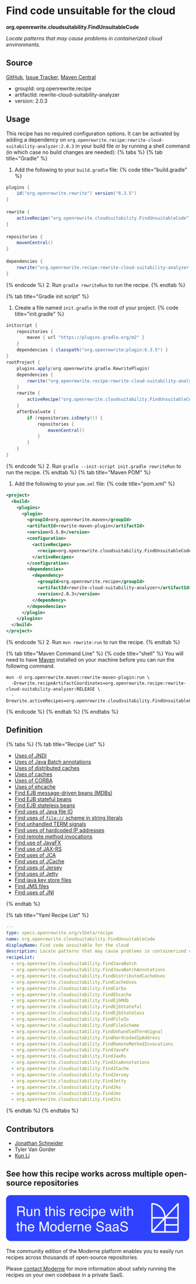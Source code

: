 # Find code unsuitable for the cloud

**org.openrewrite.cloudsuitability.FindUnsuitableCode**

_Locate patterns that may cause problems in containerized cloud environments._

## Source

[GitHub](https://github.com/openrewrite/rewrite-cloud-suitability-analyzer/blob/main/src/main/resources/META-INF/rewrite/finders.yml), [Issue Tracker](https://github.com/openrewrite/rewrite-cloud-suitability-analyzer/issues), [Maven Central](https://central.sonatype.com/artifact/org.openrewrite.recipe/rewrite-cloud-suitability-analyzer/2.0.3/jar)

* groupId: org.openrewrite.recipe
* artifactId: rewrite-cloud-suitability-analyzer
* version: 2.0.3


## Usage

This recipe has no required configuration options. It can be activated by adding a dependency on `org.openrewrite.recipe:rewrite-cloud-suitability-analyzer:2.0.3` in your build file or by running a shell command (in which case no build changes are needed): 
{% tabs %}
{% tab title="Gradle" %}
1. Add the following to your `build.gradle` file:
{% code title="build.gradle" %}
```groovy
plugins {
    id("org.openrewrite.rewrite") version("6.3.5")
}

rewrite {
    activeRecipe("org.openrewrite.cloudsuitability.FindUnsuitableCode")
}

repositories {
    mavenCentral()
}

dependencies {
    rewrite("org.openrewrite.recipe:rewrite-cloud-suitability-analyzer:2.0.3")
}
```
{% endcode %}
2. Run `gradle rewriteRun` to run the recipe.
{% endtab %}

{% tab title="Gradle init script" %}
1. Create a file named `init.gradle` in the root of your project.
{% code title="init.gradle" %}
```groovy
initscript {
    repositories {
        maven { url "https://plugins.gradle.org/m2" }
    }
    dependencies { classpath("org.openrewrite:plugin:6.3.5") }
}
rootProject {
    plugins.apply(org.openrewrite.gradle.RewritePlugin)
    dependencies {
        rewrite("org.openrewrite.recipe:rewrite-cloud-suitability-analyzer:2.0.3")
    }
    rewrite {
        activeRecipe("org.openrewrite.cloudsuitability.FindUnsuitableCode")
    }
    afterEvaluate {
        if (repositories.isEmpty()) {
            repositories {
                mavenCentral()
            }
        }
    }
}
```
{% endcode %}
2. Run `gradle --init-script init.gradle rewriteRun` to run the recipe.
{% endtab %}
{% tab title="Maven POM" %}
1. Add the following to your `pom.xml` file:
{% code title="pom.xml" %}
```xml
<project>
  <build>
    <plugins>
      <plugin>
        <groupId>org.openrewrite.maven</groupId>
        <artifactId>rewrite-maven-plugin</artifactId>
        <version>5.5.0</version>
        <configuration>
          <activeRecipes>
            <recipe>org.openrewrite.cloudsuitability.FindUnsuitableCode</recipe>
          </activeRecipes>
        </configuration>
        <dependencies>
          <dependency>
            <groupId>org.openrewrite.recipe</groupId>
            <artifactId>rewrite-cloud-suitability-analyzer</artifactId>
            <version>2.0.3</version>
          </dependency>
        </dependencies>
      </plugin>
    </plugins>
  </build>
</project>
```
{% endcode %}
2. Run `mvn rewrite:run` to run the recipe.
{% endtab %}

{% tab title="Maven Command Line" %}
{% code title="shell" %}
You will need to have [Maven](https://maven.apache.org/download.cgi) installed on your machine before you can run the following command.

```shell
mvn -U org.openrewrite.maven:rewrite-maven-plugin:run \
  -Drewrite.recipeArtifactCoordinates=org.openrewrite.recipe:rewrite-cloud-suitability-analyzer:RELEASE \
  -Drewrite.activeRecipes=org.openrewrite.cloudsuitability.FindUnsuitableCode
```
{% endcode %}
{% endtab %}
{% endtabs %}

## Definition

{% tabs %}
{% tab title="Recipe List" %}
* [Uses of JNDI](../cloudsuitability/findjavabatch.md)
* [Uses of Java Batch annotations](../cloudsuitability/findjavabatchannotations.md)
* [Uses of distributed caches](../cloudsuitability/finddistributedcacheuses.md)
* [Uses of caches](../cloudsuitability/findcacheuses.md)
* [Uses of CORBA](../cloudsuitability/findcorba.md)
* [Uses of ehcache](../cloudsuitability/findehcache.md)
* [Find EJB message-driven beans (MDBs)](../cloudsuitability/findejbmdb.md)
* [Find EJB stateful beans](../cloudsuitability/findejbstateful.md)
* [Find EJB stateless beans](../cloudsuitability/findejbstateless.md)
* [Find uses of Java file IO](../cloudsuitability/findfileio.md)
* [Find uses of `file://` scheme in string literals](../cloudsuitability/findfilescheme.md)
* [Find unhandled TERM signals](../cloudsuitability/findunhandledtermsignal.md)
* [Find uses of hardcoded IP addresses](../cloudsuitability/findhardcodedipaddress.md)
* [Find remote method invocations](../cloudsuitability/findremotemethodinvocations.md)
* [Find use of JavaFX](../cloudsuitability/findjavafx.md)
* [Find use of JAX-RS](../cloudsuitability/findjaxrs.md)
* [Find uses of JCA](../cloudsuitability/findjcaannotations.md)
* [Find uses of JCache](../cloudsuitability/findjcache.md)
* [Find uses of Jersey](../cloudsuitability/findjersey.md)
* [Find uses of Jetty](../cloudsuitability/findjetty.md)
* [Find java key store files](../cloudsuitability/findjks.md)
* [Find JMS files](../cloudsuitability/findjms.md)
* [Find uses of JNI](../cloudsuitability/findjni.md)

{% endtab %}

{% tab title="Yaml Recipe List" %}
```yaml
---
type: specs.openrewrite.org/v1beta/recipe
name: org.openrewrite.cloudsuitability.FindUnsuitableCode
displayName: Find code unsuitable for the cloud
description: Locate patterns that may cause problems in containerized cloud environments.
recipeList:
  - org.openrewrite.cloudsuitability.FindJavaBatch
  - org.openrewrite.cloudsuitability.FindJavaBatchAnnotations
  - org.openrewrite.cloudsuitability.FindDistributedCacheUses
  - org.openrewrite.cloudsuitability.FindCacheUses
  - org.openrewrite.cloudsuitability.FindCorba
  - org.openrewrite.cloudsuitability.FindEhcache
  - org.openrewrite.cloudsuitability.FindEjbMdb
  - org.openrewrite.cloudsuitability.FindEjbStateful
  - org.openrewrite.cloudsuitability.FindEjbStateless
  - org.openrewrite.cloudsuitability.FindFileIo
  - org.openrewrite.cloudsuitability.FindFileScheme
  - org.openrewrite.cloudsuitability.FindUnhandledTermSignal
  - org.openrewrite.cloudsuitability.FindHardcodedIpAddress
  - org.openrewrite.cloudsuitability.FindRemoteMethodInvocations
  - org.openrewrite.cloudsuitability.FindJavaFx
  - org.openrewrite.cloudsuitability.FindJaxRs
  - org.openrewrite.cloudsuitability.FindJcaAnnotations
  - org.openrewrite.cloudsuitability.FindJCache
  - org.openrewrite.cloudsuitability.FindJersey
  - org.openrewrite.cloudsuitability.FindJetty
  - org.openrewrite.cloudsuitability.FindJks
  - org.openrewrite.cloudsuitability.FindJms
  - org.openrewrite.cloudsuitability.FindJni

```
{% endtab %}
{% endtabs %}

## Contributors
* [Jonathan Schneider](mailto:jkschneider@gmail.com)
* Tyler Van Gorder
* [Kun Li](mailto:kun@moderne.io)


## See how this recipe works across multiple open-source repositories

[![Moderne Link Image](/.gitbook/assets/ModerneRecipeButton.png)](https://app.moderne.io/recipes/org.openrewrite.cloudsuitability.FindUnsuitableCode)

The community edition of the Moderne platform enables you to easily run recipes across thousands of open-source repositories.

Please [contact Moderne](https://moderne.io/product) for more information about safely running the recipes on your own codebase in a private SaaS.
